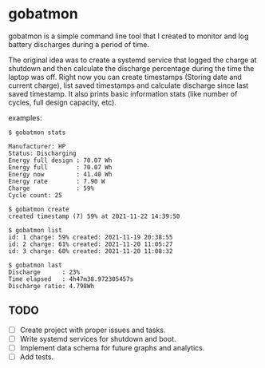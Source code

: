 # gobatmon

gobatmon is a simple command line tool that I created to monitor and log battery discharges during a period of time.

The original idea was to create a systemd service that logged the charge at shutdown and then calculate the discharge percentage during the time the laptop was off. 
Right now you can create timestamps (Storing date and current charge), list saved timestamps and calculate discharge since last saved timestamp. It also prints basic information stats (like number of cycles, full design capacity, etc).

examples:

```shell
$ gobatmon stats

Manufacturer: HP
Status: Discharging
Energy full design : 70.07 Wh
Energy full        : 70.07 Wh
Energy now         : 41.40 Wh
Energy rate        : 7.90 W
Charge             : 59%
Cycle count: 25
```

```shell
$ gobatmon create
created timestamp (7) 59% at 2021-11-22 14:39:50
```

```shell
$ gobatmon list  
id: 1 charge: 59% created: 2021-11-19 20:38:55
id: 2 charge: 61% created: 2021-11-20 11:05:27
id: 3 charge: 60% created: 2021-11-20 11:08:32
```

```shell
$ gobatmon last
Discharge      : 23%
Time elapsed   : 4h47m38.972305457s
Discharge ratio: 4.798Wh
```

## TODO

- [ ] Create project with proper issues and tasks.
- [ ] Write systemd services for shutdown and boot.
- [ ] Implement data schema for future graphs and analytics.
- [ ] Add tests.
